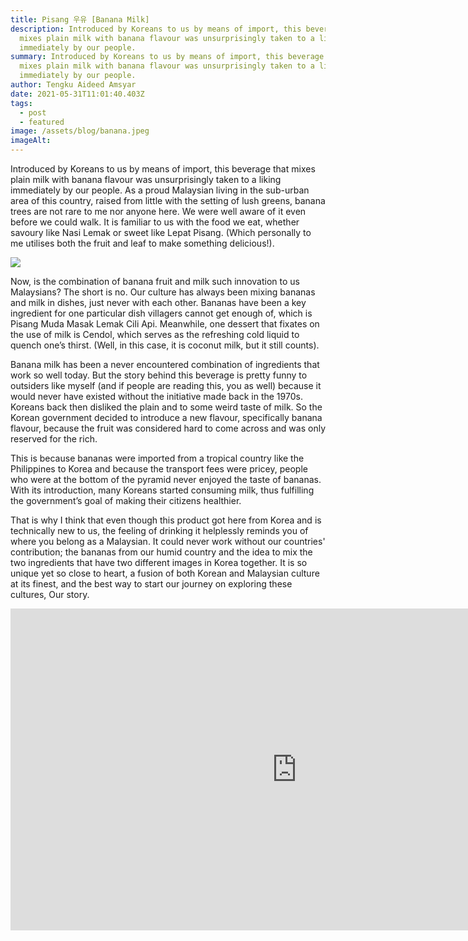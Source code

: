 ```yaml
---
title: Pisang 우유 [Banana Milk]
description: Introduced by Koreans to us by means of import, this beverage that
  mixes plain milk with banana flavour was unsurprisingly taken to a liking
  immediately by our people.
summary: Introduced by Koreans to us by means of import, this beverage that
  mixes plain milk with banana flavour was unsurprisingly taken to a liking
  immediately by our people.
author: Tengku Aideed Amsyar
date: 2021-05-31T11:01:40.403Z
tags:
  - post
  - featured
image: /assets/blog/banana.jpeg
imageAlt: ‎
---
```

Introduced by Koreans to us by means of import, this beverage that mixes plain milk with banana flavour was unsurprisingly taken to a liking immediately by our people. As a proud Malaysian living in the sub-urban area of this country, raised from little with the setting of lush greens, banana trees are not rare to me nor anyone here. We were well aware of it even before we could walk. It is familiar to us with the food we eat, whether savoury like Nasi Lemak or sweet like Lepat Pisang. (Which personally to me utilises both the fruit and leaf to make something delicious!).

![](/assets/blog/image-2.jpeg)

Now, is the combination of banana fruit and milk such innovation to us Malaysians? The short is no. Our culture has always been mixing bananas and milk in dishes, just never with each other. Bananas have been a key ingredient for one particular dish villagers cannot get enough of, which is Pisang Muda Masak Lemak Cili Api. Meanwhile, one dessert that fixates on the use of milk is Cendol, which serves as the refreshing cold liquid to quench one’s thirst. (Well, in this case, it is coconut milk, but it still counts).

Banana milk has been a never encountered combination of ingredients that work so well today. But the story behind this beverage is pretty funny to outsiders like myself (and if people are reading this, you as well) because it would never have existed without the initiative made back in the 1970s. Koreans back then disliked the plain and to some weird taste of milk. So the Korean government decided to introduce a new flavour, specifically banana flavour, because the fruit was considered hard to come across and was only reserved for the rich.

This is because bananas were imported from a tropical country like the Philippines to Korea and because the transport fees were pricey, people who were at the bottom of the pyramid never enjoyed the taste of bananas. With its introduction, many Koreans started consuming milk, thus fulfilling the government’s goal of making their citizens healthier.

That is why I think that even though this product got here from Korea and is technically new to us, the feeling of drinking it helplessly reminds you of where you belong as a Malaysian. It could never work without our countries' contribution; the bananas from our humid country and the idea to mix the two ingredients that have two different images in Korea together. It is so unique yet so close to heart, a fusion of both Korean and Malaysian culture at its finest, and the best way to start our journey on exploring these cultures, Our story.

<iframe style="display: block; align-items: center;" width="916" height="515" src="https://www.youtube-nocookie.com/embed/PGy-AOin4OM" title="YouTube video player" frameborder="0" allow="accelerometer; autoplay; clipboard-write; encrypted-media; gyroscope; picture-in-picture" allowfullscreen></iframe>